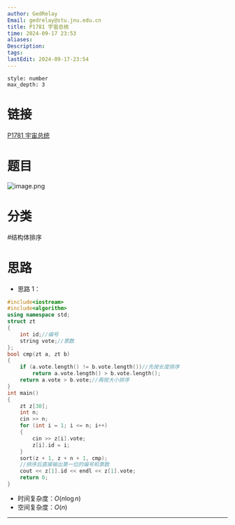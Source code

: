 ```yaml
---
author: GedRelay
Email: gedrelay@stu.jnu.edu.cn
title: P1781 宇宙总统
time: 2024-09-17 23:53
aliases: 
Description: 
tags: 
lastEdit: 2024-09-17-23:54
---
```


```toc
style: number
max_depth: 3
```

# 链接
[P1781 宇宙总统](https://www.luogu.com.cn/problem/P1781) 

# 题目
![image.png](https://ged-pic-bed.oss-cn-guangzhou.aliyuncs.com/img/202409172354152.png)


# 分类
#结构体排序 

# 思路
- 思路 1：


```cpp
#include<iostream>
#include<algorithm>
using namespace std;
struct zt
{
	int id;//编号
	string vote;//票数
};
bool cmp(zt a, zt b)
{
	if (a.vote.length() != b.vote.length())//先按长度排序
		return a.vote.length() > b.vote.length();
	return a.vote > b.vote;//再按大小排序
}
int main()
{
	zt z[30];
	int n;
	cin >> n;
	for (int i = 1; i <= n; i++)
	{
		cin >> z[i].vote;
		z[i].id = i;
	}
	sort(z + 1, z + n + 1, cmp);
	//排序后直接输出第一位的编号和票数
	cout << z[1].id << endl << z[1].vote;
	return 0;
}
```


- 时间复杂度：${O\left( n\log n \right)  }$ 
- 空间复杂度：${O\left( n \right)  }$ 


---

